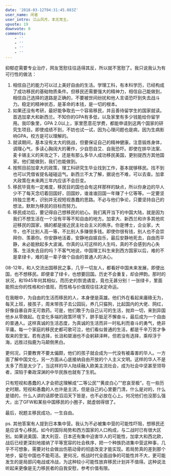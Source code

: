 ```yaml
---
date: '2018-03-12T04:31:45.083Z'
user_name: 闲者
user_intro: 江山风月，本无常主。
upvote: 19
downvote: 0
comments:
    - ''
    - ''
    - ''
    - ''
---
```


抑郁症需要专业治疗，网友宽慰往往适得其反，所以就不宽慰了。我只说我认为有可行性的做法：

1.  相信自己的能力可以过上美好自由的生活。学理工科，有本科学历，已经构成了成功移民的基础物质条件。但移民还需要强大的精神力，相信自己能做到，相信自己选择的道路是正确的，不要被世间纷扰和他人言语恐吓到失去战斗力。稳定的精神状态，是革命的本钱，是一切的根本。
2.  如果还没有考研，最好能争取去一个容易移民，并且善待留学生的国家就读。首选加拿大和新西兰。不知你的GPA有多低，以及家里有多少钱能给你留学用。我印象里，GPA 2.0以上，家里愿意花学费，都能申请到这两个国家的研究生项目。即使成绩不到，不妨也试一试，因为心理问题也是病，因为生病影响GPA，校方是可以理解的。
3.  就读期间，基本没有太大的挑战，但要保证自己的精神健康。注意锻炼身体，调理心气，多读心胸阔大的著作，少自怨自艾、自我恐吓。即使在排华法案、麦卡锡主义的夹攻之下，还是有那么多华人成功移民美国，更别提西方其他国家。他们能做到，我们也能做到。
4.  按照目前加拿大的政策，理工科研究生毕业找到工作，基本就够移民。找不到也可以凭借省提名碰碰运气。新西兰不太了解，据说也不难，可以去查。加拿大政策在未来两三年内应该不会巨变。
5.  移民毕竟有一定难度，移民目的国也会有这样那样的缺点，所以你身边的华人少不了每天念叨着回国好，回国妙，谁谁谁回国一年赚了十亿等等。一定要坚持独立思考，识别并无视短视愚蠢的思路。不必与他们争论，只要坚持自己的想法，默默为移民的目标而努力。
6.  移民成功后，要记得自己想移民的初心。我们离开当下的中国大陆，就是因为我们不想生活在一个没有平等不知自由的地方。加拿大、新西兰和许多其他欢迎移民的国家，搞的都是接近民主社会主义的秩序。你是博士，企业家，大牛，也不比别人高一等，不比别人多赚很多钱。即使你很有钱，别人也不会崇拜你、羡慕你。你安静地活着，安静地自娱自乐，最后安静地死去，自由而平静，未必能掀起多大波澜。你真的认可这样的人生吗，真的不会感到内心失落、生活失去目的吗？不客气地说，中国理工科生来到西方国家以后，难的不是拿绿卡，难的是一辈子做个自由的普通人的决心。

  

08-12年，和人交流出国移民之事，几乎一切友人，都看好中国未来发展，即便出国，也不想移民。即便拿了绿卡，也想要回国。历史不会重复，却会押韵。那时的状况，和1945年何其相似，而历史的恢诡谲变，竟也无甚分别！一张绿卡，里面能照出你的性格和价值观，而性格与价值观往往决定命运。

  

在我眼中，为自由的生活而移民的人，本身便是英雄。他们外在看起来庸碌无为，每天上班，接孩子，周末带孩子去公园玩，养几只猫狗，比起国内的大佬、网红，好像自暴自弃无可救药。可是，他们敢于为自己认可的生活，抛弃一切，来到异国他乡从零做起。在变化多端的政策环境下，胼手胝足不懈奋斗，最后成为一个自由的普通人。这样真诚的生活态度，为真诚的生活而非一时私利而奋斗的勇气，绝非平庸。每一个家庭的移民史都可歌可泣，他们看似普通的生活，都是千辛万苦才争取来的至宝。若有选择，长沮和桀溺也不会躬耕泽畔。但若没有选择，乘桴浮于海，远胜过指鹿为马颠倒黑白。

  

更何况，只要教育不要太偏颇，他们的孩子就会成为一代没有被毒害的华人。一方面了解中国文化，另一方面从心底接纳自由开放的个人主义文明。这样的华人不是太多了而是太少了，当这样的华人陆续融入欧美主流社会，成为社会中坚甚至领导者，深陷于秦政深渊的中华民族也就有了生机。

  

只有短视和愚蠢的人才会把这理解成“二等公民”“黄皮白心”“悲哀至极”。在一些历史时期，短视和愚蠢的人也许是主流，但是自己的心里要门清，什么是对的，什么是错的，什么人讲的话即使滔滔天下皆是，也不必放在心上。何况他们也没那么强大，出了GFW和某些中国移民的小圈子，就虚弱得很了。

  

最后，祝题主移民成功，一生自由。

  

  

ps. 其他答案有人提到日本集中营。我认为不必被集中营的可能性吓阻，想移民还是应该专心移民。如今的国际局势和西方国家的人口构成，与二战时已有很大区别。如果说美国、澳大利亚、日本还有集中迫害华人的可能性，加拿大和西北欧，战后已经更深刻地接纳了平等宽容的社会秩序，把一个种族扔进集中营这种事，几乎不可想象，需要对社会做出伤筋动骨的彻底改变才能实现。若局势真的差到那个地步，留在中国也不能苟活。更何况，核战时代全面战争的可能性并不大，更可能发生的是局部闪电战或冷战，为这种较小可能性放弃移民计划并不值得。这种说法听起来更像是无力移民者的自我安慰，参考价值有限。

